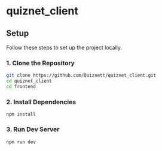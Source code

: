 # quiznet_client

## Setup
Follow these steps to set up the project locally.

### 1. Clone the Repository
```bash
git clone https://github.com/Quiznett/quiznet_client.git
cd quiznet_client
cd frontend
```
###  2. Install Dependencies
```
npm install
```
### 3. Run Dev Server
```
npm run dev
```
